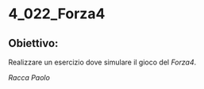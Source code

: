 # 4_022_Forza4
## Obiettivo:
Realizzare un esercizio dove simulare il gioco del *Forza4*.

*Racca Paolo*